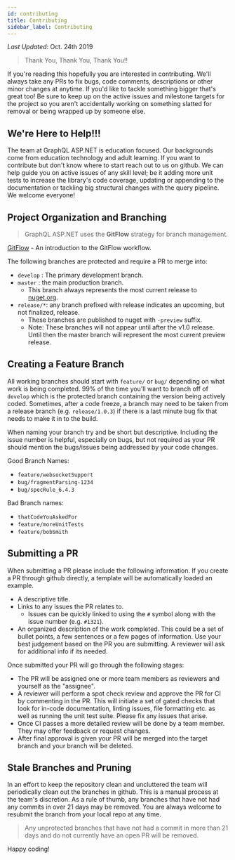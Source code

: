 ```yaml
---
id: contributing
title: Contributing
sidebar_label: Contributing
---
```


_Last Updated_: Oct. 24th 2019

> Thank You, Thank You, Thank You!!

If you're reading this hopefully you are interested in contributing. We'll always take any PRs to fix bugs, code comments, descriptions or other minor changes at anytime. If you'd like to tackle something bigger that's great too! Be sure to keep up on the active issues and milestone targets for the project so you aren't accidentally working on something slatted for removal or being wrapped up by someone else.

## We're Here to Help!!!
The team at GraphQL ASP.NET is education focused. Our backgrounds come from education technology and adult learning. If you want to contribute but don't know where to start reach out to us on github. We can help guide you on active issues of any skill level; be it adding more unit tests to increase the library's code coverage, updating or appending to the documentation or tackling big structural changes with the query pipeline. We welcome everyone!

## Project Organization and Branching

> GraphQL ASP.NET uses the **GitFlow** strategy for branch management.

[GitFlow](https://www.atlassian.com/git/tutorials/comparing-workflows/gitflow-workflow) - An introduction to the GitFlow workflow.

The following branches are protected and require a PR to merge into:

-   `develop` : The primary development branch.
-   `master` : the main production branch. 
    -   This branch always represents the most current release to [nuget.org](https://www.nuget.org/).
-   `release/*`: any branch prefixed with release indicates an upcoming, but not finalized, release. 
    -   These branches are published to nuget with `-preview` suffix.
    -   Note: These branches will not appear until after the v1.0 release. Until then the master branch will represent the most current preview release.

## Creating a Feature Branch

All working branches should start with `feature/` or `bug/` depending on what work is being completed. 99% of the time you'll want to branch off of `develop` which is the protected branch containing the version being actively coded. Sometimes, after a code freeze, a branch may need to be taken from a release branch (e.g. `release/1.0.3`) if there is a last minute bug fix that needs to make it in to the build. 

When naming your branch try and be short but descriptive. Including the issue number is helpful, especially on bugs, but not required as your PR should mention the bugs/issues being addressed by your code changes.

Good Branch Names:
* `feature/websocketSupport`
* `bug/fragmentParsing-1234`
* `bug/specRule_6.4.3`

Bad Branch names:
* `thatCodeYouAskedFor`
* `feature/moreUnitTests`
* `feature/bobSmith`

## Submitting a PR

When submitting a PR please include the following information. If you create a PR through github directly, a template will be automatically loaded an example.

-   A descriptive title.
-   Links to any issues the PR relates to.
    -   Issues can be quickly linked to using the `#` symbol along with the issue number (e.g. `#1321`).
-   An organized description of the work completed. This could be a set of bullet points, a few sentences or a few pages of information. Use your best judgement based on the PR you are submitting. A reviewer will ask for additional info if its needed.   

Once submitted your PR will go through the following stages:
* The PR will be assigned one or more team members as reviewers and yourself as the "assignee".
* A reviewer will perform a spot check review and approve the PR for CI by commenting in the PR. This will initiate a set of gated checks that look for in-code documentation, linting issues, file formatting etc. as well as running the unit test suite. Please fix any issues that arise.
* Once CI passes a more detailed review will be done by a team member. They may offer feedback or request changes.
* After final approval is given your PR will be merged into the target branch and your branch will be deleted.

## Stale Branches and Pruning

In an effort to keep the repository clean and uncluttered the team will periodically clean out the branches in github. This is a manual process at the team's discretion. As a rule of thumb, any branches that have not had any commits in over 21 days may be removed. You are always welcome to resubmit the branch from your local repo at any time.

> Any unprotected branches that have not had a commit in more than 21 days and do not currently have an open PR will be removed.


Happy coding!